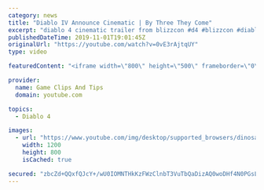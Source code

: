 ```yaml
---
category: news
title: "Diablo IV Announce Cinematic | By Three They Come"
excerpt: "diablo 4 cinematic trailer from blizzcon #d4 #blizzcon #diablo."
publishedDateTime: 2019-11-01T19:01:45Z
originalUrl: "https://youtube.com/watch?v=0vE3rAjtqUY"
type: video

featuredContent: "<iframe width=\"800\" height=\"500\" frameborder=\"0\" src=\"https://www.youtube.com/embed/0vE3rAjtqUY\" allow=\"accelerometer; autoplay; encrypted-media; gyroscope; picture-in-picture\" allowfullscreen></iframe>"

provider:
  name: Game Clips And Tips
  domain: youtube.com

topics:
  - Diablo 4

images:
  - url: "https://www.youtube.com/img/desktop/supported_browsers/dinosaur.png"
    width: 1200
    height: 800
    isCached: true

secured: "zbcZd+QQxfQJcY+/wU0IOMNTHkKzFWzClnbT3VuTbQaDizAQ0woDHf4N0PGsL6btZUWTkPZ87ch8p4FTNdt3ULpsK9umnrBQn89pOpL9tunKHKZO5UigeosrpN8WW/8aFf9GquK0G4f0NDYyGvSFBWfdPeraLja6H9mf+6fZ7nB+4dgk9/o4mnIc7QBYvXvcngI0I/pYBorvwrkDoe4RvAwNC8jT9f8i8pFCbxWY7XTwjVNZaAJmzTNYHIu9uEQJzQJBV3Gy9DRw1w2aJS4V1IZ44MZC9LUD8/kYB0SbMVaDC7alHYkKe5GgOx6Jbsow8ql3DGEMOsBSodUkvN6DlqRJgI7YBshaTJE1e8Ih7gSn3f2KT0NZgfpX20vZ1pUDasT/XTnag/lRY/l+206s9w==;gO7eiM7DeTmvPFkmWRboYw=="
---
```


